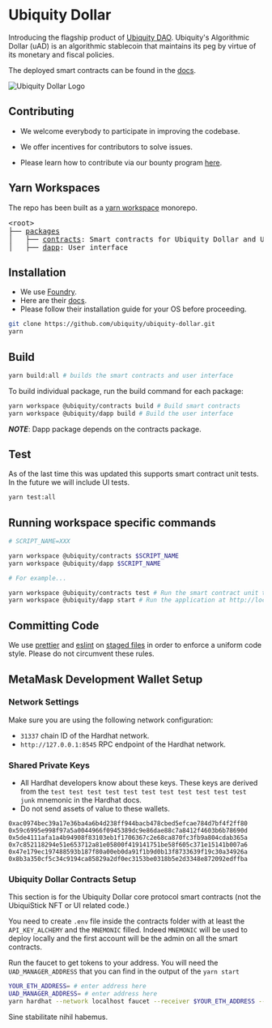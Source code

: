 # Ubiquity Dollar

Introducing the flagship product of [Ubiquity DAO](https://ubq.fi/). Ubiquity's Algorithmic Dollar (uAD) is an algorithmic stablecoin that maintains its peg by virtue of its monetary and fiscal policies.

The deployed smart contracts can be found in the [docs](https://dao.ubq.fi/smart-contracts).

![Ubiquity Dollar Logo](https://user-images.githubusercontent.com/4975670/153777249-527395c0-0c52-4731-8b0a-77b7885fafda.png)

## Contributing

- We welcome everybody to participate in improving the codebase. 

- We offer incentives for contributors to solve issues. 

- Please learn how to contribute via our bounty program [here](https://github.com/ubiquity/ubiquity-dollar/wiki/Bounty-Rules/).

## Yarn Workspaces

The repo has been built as a [yarn workspace](https://yarnpkg.com/features/workspaces) monorepo.

<pre>
&lt;root&gt;
├── <a href="https://github.com/ubiquity/ubiquity-dollar/tree/development/packages">packages</a>
│   ├── <a href="https://github.com/ubiquity/ubiquity-dollar/tree/development/packages/contracts">contracts</a>: Smart contracts for Ubiquity Dollar and UbiquiStick
│   ├── <a href="https://github.com/ubiquity/ubiquity-dollar/tree/development/packages/dapp">dapp</a>: User interface
</pre>

## Installation

- We use [Foundry](https://github.com/foundry-rs/foundry).
- Here are their [docs](https://book.getfoundry.sh/).
- Please follow their installation guide for your OS before proceeding.

```bash
git clone https://github.com/ubiquity/ubiquity-dollar.git
yarn
```

## Build

```bash
yarn build:all # builds the smart contracts and user interface
```

To build individual package, run the build command for each package:

```bash
yarn workspace @ubiquity/contracts build # Build smart contracts
yarn workspace @ubiquity/dapp build # Build the user interface
```

**_NOTE_**: Dapp package depends on the contracts package.

## Test

As of the last time this was updated this supports smart contract unit tests. In the future we will include UI tests.

```bash
yarn test:all
```

## Running workspace specific commands

```bash
# SCRIPT_NAME=XXX

yarn workspace @ubiquity/contracts $SCRIPT_NAME
yarn workspace @ubiquity/dapp $SCRIPT_NAME

# For example...

yarn workspace @ubiquity/contracts test # Run the smart contract unit tests
yarn workspace @ubiquity/dapp start # Run the application at http://localhost:3000

```

## Committing Code

<!-- 1. We [automatically enforce](https://github.com/conventional-changelog/commitlint) the [conventional commits](https://www.conventionalcommits.org/en/v1.0.0/) format for commit messages. This can be frustrating for junior developers, but I promise that you'll quickly get used to it! -->

<!-- > The Conventional Commits specification is a lightweight convention on top of commit messages. It provides an easy set of rules for creating an explicit commit history; which makes it easier to write automated tools on top of. -->

We use [prettier](https://github.com/prettier/prettier) and [eslint](https://github.com/eslint/eslint) on [staged files](https://github.com/okonet/lint-staged) in order to enforce a uniform code style. Please do not circumvent these rules.

## MetaMask Development Wallet Setup

### Network Settings

Make sure you are using the following network configuration:

- `31337` chain ID of the Hardhat network.
- `http://127.0.0.1:8545` RPC endpoint of the Hardhat network.

### Shared Private Keys

- All Hardhat developers know about these keys. These keys are derived from the `test test test test test test test test test test test junk` mnemonic in the Hardhat docs.
- Do not send assets of value to these wallets.

```
0xac0974bec39a17e36ba4a6b4d238ff944bacb478cbed5efcae784d7bf4f2ff80
0x59c6995e998f97a5a0044966f0945389dc9e86dae88c7a8412f4603b6b78690d
0x5de4111afa1a4b94908f83103eb1f1706367c2e68ca870fc3fb9a804cdab365a
0x7c852118294e51e653712a81e05800f419141751be58f605c371e15141b007a6
0x47e179ec197488593b187f80a00eb0da91f1b9d0b13f8733639f19c30a34926a
0x8b3a350cf5c34c9194ca85829a2df0ec3153be0318b5e2d3348e872092edffba
```

### Ubiquity Dollar Contracts Setup

This section is for the Ubiquity Dollar core protocol smart contracts (not the UbiquiStick NFT or UI related code.)

You need to create `.env` file inside the contracts folder with at least the `API_KEY_ALCHEMY` and the `MNEMONIC` filled. Indeed `MNEMONIC` will be used to deploy locally and the first account will be the admin on all the smart contracts.

Run the faucet to get tokens to your address. You will need the `UAD_MANAGER_ADDRESS` that you can find in the output of the `yarn start`

```bash
YOUR_ETH_ADDRESS= # enter address here
UAD_MANAGER_ADDRESS= # enter address here
yarn hardhat --network localhost faucet --receiver $YOUR_ETH_ADDRESS --manager $UAD_MANAGER_ADDRESS
```

Sine stabilitate nihil habemus.
